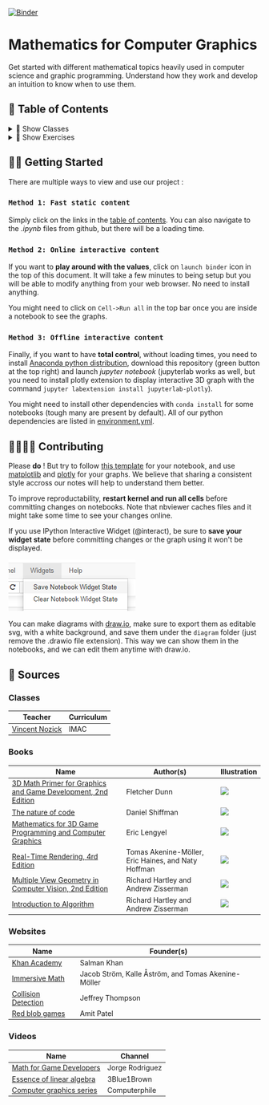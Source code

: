 [![Binder](https://mybinder.org/badge_logo.svg)](https://mybinder.org/v2/gh/learn-computer-graphics/mathematics/master)

# Mathematics for Computer Graphics

Get started with different mathematical topics heavily used in computer science and graphic programming. Understand how they work and develop an intuition to know when to use them.

## 🚩 Table of Contents

<details><summary>🧩 Show Classes</summary>
<p>

*(🏗️ : Not started | 📝 : Started | 📑 : Needs proofreading | ✔️ : Written )*

* Algebra
  * [Systems 🏗️](https://nbviewer.jupyter.org/github/learn-computer-graphics/mathematics/blob/master/classes/algebra/systems.ipynb)
* Calculous
  * [Derivation 🏗️](https://nbviewer.jupyter.org/github/learn-computer-graphics/mathematics/blob/master/classes/calculous/derivation.ipynb)
  * [Integrals 🏗️](https://nbviewer.jupyter.org/github/learn-computer-graphics/mathematics/blob/master/classes/calculous/integrals.ipynb)
  * [Root Finding 📑](https://nbviewer.jupyter.org/github/learn-computer-graphics/mathematics/blob/master/classes/calculous/root-finding.ipynb)
* Curves
  * [Polynomial 🏗️](https://nbviewer.jupyter.org/github/learn-computer-graphics/mathematics/blob/master/classes/curves/polynomial.ipynb)
  * [Splines 🏗️](https://nbviewer.jupyter.org/github/learn-computer-graphics/mathematics/blob/master/classes/curves/splines.ipynb)
* Interpolation
  * [Radial basis function interpolation 📑](https://nbviewer.jupyter.org/github/learn-computer-graphics/mathematics/blob/master/classes/interpolation/rbfInterpolation.ipynb)
* Data Storage
  * [Floating points 📝](https://nbviewer.jupyter.org/github/learn-computer-graphics/mathematics/blob/master/classes/data-storage/floating-points.ipynb)
  * [Integers 📑](https://nbviewer.jupyter.org/github/learn-computer-graphics/mathematics/blob/master/classes/data-storage/integers.ipynb)
  * [Polynomial 🏗️](https://nbviewer.jupyter.org/github/learn-computer-graphics/mathematics/blob/master/classes/data-storage/polynomial-evaluation.ipynb)
* Data Structure
  * [Kd Tree 🏗️](https://nbviewer.jupyter.org/github/learn-computer-graphics/mathematics/blob/master/classes/data-structures/kd-tree.ipynb)
  * [Bounding Volume Hierarchy 🏗️](https://nbviewer.jupyter.org/github/learn-computer-graphics/mathematics/blob/master/classes/data-structures/bounding-volume-hierarchy.ipynb)
* Linear Algebra
  * [Rotation 🏗️](https://nbviewer.jupyter.org/github/learn-computer-graphics/mathematics/blob/master/classes/linear-algebra/rotation.ipynb)
  * Matrices
    * [Decomposition 🏗️](https://nbviewer.jupyter.org/github/learn-computer-graphics/mathematics/blob/master/classes/linear-algebra/matrices/decomposition.ipynb)
    * [Inverse 🏗️](https://nbviewer.jupyter.org/github/learn-computer-graphics/mathematics/blob/master/classes/linear-algebra/matrices/inverse.ipynb)
    * [Multiplication 🏗️](https://nbviewer.jupyter.org/github/learn-computer-graphics/mathematics/blob/master/classes/linear-algebra/matrices/multiplication.ipynb)
* Procedural Generation
  * [Random 🏗️](https://nbviewer.jupyter.org/github/learn-computer-graphics/mathematics/blob/master/classes/procedural-generation/random.ipynb)
* Rendering
  * [Raymarching 🏗️](https://nbviewer.jupyter.org/github/learn-computer-graphics/mathematics/blob/master/classes/rendering/raymarching.ipynb)
  * [Raytracing 🏗️](https://nbviewer.jupyter.org/github/learn-computer-graphics/mathematics/blob/master/classes/rendering/raytracing.ipynb)
  * [Rasterisation 🏗️](https://nbviewer.jupyter.org/github/learn-computer-graphics/mathematics/blob/master/classes/rendering/rasterisation.ipynb)
* Statistics
  * [Regression analysis 🏗️](https://nbviewer.jupyter.org/github/learn-computer-graphics/mathematics/blob/master/classes/statistics/regression-analysis.ipynb)

</p>
</details>

<details><summary>🎯 Show Exercises</summary>
<p>
*(🏗️ : Not started | 📝 : Started | 📑 : Needs proofreading | ✔️ : Written )*

* Linear Algebra
  * [Infiltration Game 🏗️](https://nbviewer.jupyter.org/github/learn-computer-graphics/mathematics/blob/master/exercices/infiltration-game.ipynb)

</p>
</details>

## 👩‍💻 Getting Started

There are multiple ways to view and use our project :

### `Method 1: Fast static content`

Simply click on the links in the [table of contents](#-Table-of-Contents). You can also navigate to the *.ipynb* files from github, but there will be a loading time.

### `Method 2: Online interactive content`

If you want to **play around with the values**, click on `launch binder` icon in the top of this document. It will take a few minutes to being setup but you will be able to modify anything from your web browser. No need to install anything.

You might need to click on `Cell->Run all` in the top bar once you are inside a notebook to see the graphs.

### `Method 3: Offline interactive content`

Finally, if you want to have **total control**, without loading times, you need to install [Anaconda python distribution](https://www.anaconda.com/), download this repository (green button at the top right) and launch *jupyter notebook* (jupyterlab works as well, but you need to install plotly extension to display interactive 3D graph with the command `jupyter labextension install jupyterlab-plotly`). 

You might need to install other dependencies with `conda install` for some notebooks (tough many are present by default). All of our python dependencies are listed in [environment.yml](environment.yml).

## 👨‍👩‍👦‍👦 Contributing

Please **do** ! But try to follow [this template](https://nbviewer.jupyter.org/github/learn-computer-graphics/mathematics/blob/master/template.ipynb) for your notebook, and use [matplotlib](https://matplotlib.org/) and [plotly](https://plotly.com/python/) for your graphs. We believe that sharing a consistent style accross our notes will help to understand them better.

To improve reproductability, **restart kernel and run all cells** before committing changes on notebooks. Note that nbviewer caches files and it might take some time to see your changes online.

If you use IPython Interactive Widget (@interact), be sure to **save your widget state** before committing changes or the graph using it won't be displayed.

![widgetState](img/widget-state.png)

You can make diagrams with [draw.io](https://app.diagrams.net/), make sure to export them as editable svg, with a white background, and save them under the `diagram` folder (just remove the .drawio file extension). This way we can show them in the notebooks, and we can edit them anytime with draw.io.

## 📖 Sources

### Classes

| Teacher | Curriculum |
| --- | --- |
| [Vincent Nozick](http://www-igm.univ-mlv.fr/~vnozick/) | IMAC |

### Books

| Name | Author(s) | Illustration |
| --- | --- | --- |
| [3D Math Primer for Graphics and Game Development, 2nd Edition](https://www.crcpress.com/3D-Math-Primer-for-Graphics-and-Game-Development/Dunn/p/book/9781568817231) | Fletcher Dunn | <img width="80" src="https://images.tandf.co.uk/common/jackets/amazon/978156881/9781568817231.jpg"> |
| [The nature of code](https://natureofcode.com/) | Daniel Shiffman | <img width="80" src="https://images-na.ssl-images-amazon.com/images/I/41Xb8qbnVCL._SX258_BO1,204,203,200_.jpg"> |
| [Mathematics for 3D Game Programming and Computer Graphics](https://www.mathfor3dgameprogramming.com/) | Eric Lengyel | <img width="80" src="https://images-na.ssl-images-amazon.com/images/I/61klmJ8tv9L._SX394_BO1,204,203,200_.jpg"> |
| [Real-Time Rendering, 4rd Edition](https://www.realtimerendering.com/) | Tomas Akenine-Möller, Eric Haines, and Naty Hoffman | <img width="80" src="https://www.realtimerendering.com/rtr4_thumb.jpg"> |
| [Multiple View Geometry in Computer Vision, 2nd Edition](https://www.robots.ox.ac.uk/~vgg/hzbook/) | Richard Hartley and Andrew Zisserman | <img width="80" src="https://www.robots.ox.ac.uk/~vgg/hzbook/hzcover2.jpg"> |
| [Introduction to Algorithm](https://mitpress.mit.edu/books/introduction-algorithms-third-edition) | Richard Hartley and Andrew Zisserman | <img width="80" src="https://m.media-amazon.com/images/I/51fgDX37U7L._SX260_.jpg"> |

### Websites

| Name | Founder(s) |
| --- | --- |
| [Khan Academy](https://www.khanacademy.org/profile/guillaumehaerninck/courses) | Salman Khan |
| [Immersive Math](http://immersivemath.com/ila/index.html) | Jacob Ström, Kalle Åström, and Tomas Akenine-Möller |
| [Collision Detection](http://www.jeffreythompson.org/collision-detection/table_of_contents.php) | Jeffrey Thompson |
| [Red blob games](https://www.redblobgames.com/) | Amit Patel |

### Videos

| Name | Channel |
| --- | --- |
| [Math for Game Developers](https://www.youtube.com/watch?v=sKCF8A3XGxQ&list=PLW3Zl3wyJwWOpdhYedlD-yCB7WQoHf-My&index=2&t=9s) | Jorge Rodriguez |
| [Essence of linear algebra](https://www.youtube.com/watch?v=kjBOesZCoqc&list=PL_w8oSr1JpVCZ5pKXHKz6PkjGCbPbSBYv) | 3Blue1Brown |
| [Computer graphics series](https://www.youtube.com/playlist?list=PLzH6n4zXuckrPkEUK5iMQrQyvj9Z6WCrm) | Computerphile |
